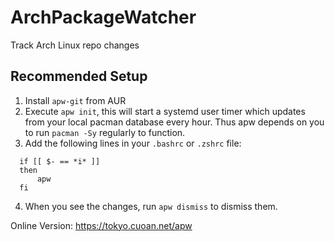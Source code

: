 # ArchPackageWatcher
Track Arch Linux repo changes

Recommended Setup
-----------------

  1. Install `apw-git` from AUR
  2. Execute `apw init`, this will start a systemd user timer which updates from your local pacman database every hour.
  Thus apw depends on you to run `pacman -Sy` regularly to function.
  3. Add the following lines in your `.bashrc` or `.zshrc` file:
  ```
    if [[ $- == *i* ]]
    then
        apw
    fi
  ```
  4. When you see the changes, run `apw dismiss` to dismiss them.

Online Version: https://tokyo.cuoan.net/apw
